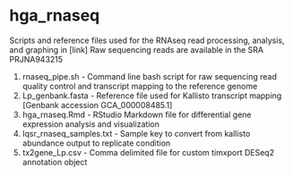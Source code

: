 # hga_rnaseq
Scripts and reference files used for the RNAseq read processing, analysis, and graphing in [link]
Raw sequencing reads are available in the SRA PRJNA943215

1. rnaseq_pipe.sh - Command line bash script for raw sequencing read quality control and transcript mapping to the reference genome
2. Lp_genbank.fasta - Reference file used for Kallisto transcript mapping [Genbank accession GCA_000008485.1]
3. hga_rnaseq.Rmd - RStudio Markdown file for differential gene expression analysis and visualization
4. lqsr_rnaseq_samples.txt - Sample key to convert from kallisto abundance output to replicate condition
5. tx2gene_Lp.csv - Comma delimited file for custom timxport DESeq2 annotation object
